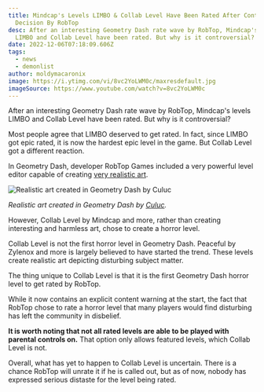 ```yaml
---
title: Mindcap's Levels LIMBO & Collab Level Have Been Rated After Controversial
  Decision By RobTop
desc: After an interesting Geometry Dash rate wave by RobTop, Mindcap's levels
  LIMBO and Collab Level have been rated. But why is it controversial?
date: 2022-12-06T07:18:09.606Z
tags:
  - news
  - demonlist
author: moldymacaronix
image: https://i.ytimg.com/vi/8vc2YoLWM0c/maxresdefault.jpg
imageSource: https://www.youtube.com/watch?v=8vc2YoLWM0c
---
```

After an interesting Geometry Dash rate wave by RobTop, Mindcap's levels LIMBO and Collab Level have been rated. But why is it controversial?

Most people agree that LIMBO deserved to get rated. In fact, since LIMBO got epic rated, it is now the hardest epic level in the game. But Collab Level got a different reaction.

In Geometry Dash, developer RobTop Games included a very powerful level editor capable of creating [very realistic art](https://youtu.be/fMAYifajDac).

![Realistic art created in Geometry Dash by Culuc](https://img.youtube.com/vi/fMAYifajDac/maxresdefault.jpg)

*Realistic art created in Geometry Dash by [Culuc](https://youtu.be/fMAYifajDac).*

However, Collab Level by Mindcap and more, rather than creating interesting and harmless art, chose to create a horror level.

Collab Level is not the first horror level in Geometry Dash. Peaceful by Zylenox and more is largely believed to have started the trend. These levels create realistic art depicting disturbing subject matter.

The thing unique to Collab Level is that it is the first Geometry Dash horror level to get rated by RobTop.

While it now contains an explicit content warning at the start, the fact that RobTop chose to rate a horror level that many players would find disturbing has left the community in disbelief.

**It is worth noting that not all rated levels are able to be played with parental controls on.** That option only allows featured levels, which Collab Level is not.

Overall, what has yet to happen to Collab Level is uncertain. There is a chance RobTop will unrate it if he is called out, but as of now, nobody has expressed serious distaste for the level being rated.
